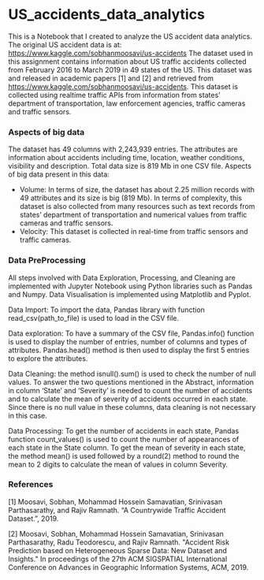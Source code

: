 # US_accidents_data_analytics
This is a Notebook that I created to analyze the US accident data analytics.
The original US accident data is at: https://www.kaggle.com/sobhanmoosavi/us-accidents
The dataset used in this assignment contains information about US traffic accidents
collected from February 2016 to March 2019 in 49 states of the US. This dataset was and
released in academic papers [1] and [2] and retrieved from
https://www.kaggle.com/sobhanmoosavi/us-accidents. This dataset is collected using realtime
traffic APIs from information from states’ department of transportation, law enforcement
agencies, traffic cameras and traffic sensors.


### Aspects of big data ###
The dataset has 49 columns with 2,243,939 entries. The attributes are information about
accidents including time, location, weather conditions, visibility and description. Total data
size is 819 Mb in one CSV file.
Aspects of big data present in this data:
- Volume: In terms of size, the dataset has about 2.25 million records with 49 attributes
and its size is big (819 Mb). In terms of complexity, this dataset is also collected from
many resources such as text records from states’ department of transportation and
numerical values from traffic cameras and traffic sensors.
- Velocity: This dataset is collected in real-time from traffic sensors and traffic
cameras.

### Data PreProcessing ###

All steps involved with Data Exploration, Processing, and Cleaning are implemented with
Jupyter Notebook using Python libraries such as Pandas and Numpy. Data Visualisation is
implemented using Matplotlib and Pyplot.

Data Import: To import the data, Pandas library with function read_csv(path_to_file) is used
to load in the CSV file.

Data exploration: To have a summary of the CSV file, Pandas.info() function is used to
display the number of entries, number of columns and types of attributes. Pandas.head()
method is then used to display the first 5 entries to explore the attributes.

Data Cleaning: the method isnull().sum() is used to check the number of null values. To
answer the two questions mentioned in the Abstract, information in column ‘State’ and
‘Severity’ is needed to count the number of accidents and to calculate the mean of severity
of accidents occurred in each state. Since there is no null value in these columns, data
cleaning is not necessary in this case.

Data Processing: To get the number of accidents in each state, Pandas function
count_values() is used to count the number of appearances of each state in the State
column. To get the mean of severity in each state, the method mean() is used followed by a
round(2) method to round the mean to 2 digits to calculate the mean of values in column
Severity.


### References ###

[1] Moosavi, Sobhan, Mohammad Hossein Samavatian, Srinivasan Parthasarathy, and Rajiv
Ramnath. “A Countrywide Traffic Accident Dataset.”, 2019.

[2] Moosavi, Sobhan, Mohammad Hossein Samavatian, Srinivasan Parthasarathy, Radu
Teodorescu, and Rajiv Ramnath. "Accident Risk Prediction based on Heterogeneous Sparse
Data: New Dataset and Insights." In proceedings of the 27th ACM SIGSPATIAL International
Conference on Advances in Geographic Information Systems, ACM, 2019.






